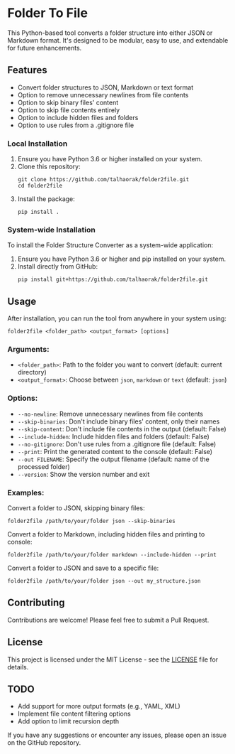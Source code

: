 # Folder To File

This Python-based tool converts a folder structure into either JSON or Markdown format. It's designed to be modular, easy to use, and extendable for future enhancements.

## Features

- Convert folder structures to JSON, Markdown or text format
- Option to remove unnecessary newlines from file contents
- Option to skip binary files' content
- Option to skip file contents entirely
- Option to include hidden files and folders
- Option to use rules from a .gitignore file

### Local Installation

1. Ensure you have Python 3.6 or higher installed on your system.
2. Clone this repository:
   ```
   git clone https://github.com/talhaorak/folder2file.git
   cd folder2file
   ```
3. Install the package:
   ```
   pip install .
   ```

### System-wide Installation

To install the Folder Structure Converter as a system-wide application:

1. Ensure you have Python 3.6 or higher and pip installed on your system.
2. Install directly from GitHub:
   ```
   pip install git+https://github.com/talhaorak/folder2file.git
   ```

## Usage

After installation, you can run the tool from anywhere in your system using:

```
folder2file <folder_path> <output_format> [options]
```

### Arguments:

- `<folder_path>`: Path to the folder you want to convert (default: current directory)
- `<output_format>`: Choose between `json`, `markdown` or `text` (default: `json`)

### Options:

- `--no-newline`: Remove unnecessary newlines from file contents
- `--skip-binaries`: Don't include binary files' content, only their names
- `--skip-content`: Don't include file contents in the output (default: False)
- `--include-hidden`: Include hidden files and folders (default: False)
- `--no-gitignore`: Don't use rules from a .gitignore file (default: False)
- `--print`: Print the generated content to the console (default: False)
- `--out FILENAME`: Specify the output filename (default: name of the processed folder)
- `--version`: Show the version number and exit

### Examples:

Convert a folder to JSON, skipping binary files:
```
folder2file /path/to/your/folder json --skip-binaries
```

Convert a folder to Markdown, including hidden files and printing to console:
```
folder2file /path/to/your/folder markdown --include-hidden --print
```

Convert a folder to JSON and save to a specific file:
```
folder2file /path/to/your/folder json --out my_structure.json
```

## Contributing

Contributions are welcome! Please feel free to submit a Pull Request.

## License

This project is licensed under the MIT License - see the [LICENSE](LICENSE) file for details.

## TODO

- Add support for more output formats (e.g., YAML, XML)
- Implement file content filtering options
- Add option to limit recursion depth


If you have any suggestions or encounter any issues, please open an issue on the GitHub repository.